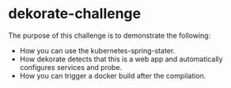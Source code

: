 # dekorate-challenge

The purpose of this challenge is to demonstrate the following:

- How you can use the kubernetes-spring-stater.
- How dekorate detects that this is a web app and automatically configures services and probe.
- How you can trigger a docker build after the compilation.
